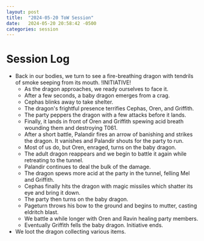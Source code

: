 ```yaml
---
layout: post
title:  "2024-05-20 ToW Session"
date:   2024-05-20 20:58:42 -0500
categories: session
---
```


# Session Log
- Back in our bodies, we turn to see a fire-breathing dragon with tendrils of smoke seeping from its mouth. !INITIATIVE!
    - As the dragon approaches, we ready ourselves to face it.
    - After a few seconds, a baby dragon emerges from a crag.
    - Cephas blinks away to take shelter.
    - The dragon's frightful presence terrifies Cephas, Oren, and Griffith.
    - The party peppers the dragon with a few attacks before it lands.
    - Finally, it lands in front of Oren and Griffith spewing acid breath wounding them and destroying T061.
    - After a short battle, Palandir fires an arrow of banishing and strikes the dragon. It vanishes and Palandir shouts for the party to run.
    - Most of us do, but Oren, enraged, turns on the baby dragon.
    - The adult dragon reappears and we begin to battle it again while retreating to the tunnel.
    - Palandir continues to deal the bulk of the damage.
    - The dragon spews more acid at the party in the tunnel, felling Mel and Griffith.
    - Cephas finally hits the dragon with magic missiles which shatter its eye and bring it down.
    - The party then turns on the baby dragon.
    - Pageturn throws his bow to the ground and begins to mutter, casting eldritch blast.
    - We battle a while longer with Oren and Ravin healing party members.
    - Eventually Griffith fells the baby dragon. Initiative ends.
- We loot the dragon collecting various items.

